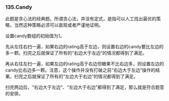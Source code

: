 ### 135.Candy

此题是贪心法的经典题。所谓贪心法，并没有定式，是指可以人工找出最优的策略，当然这种策略必须可以直观或者严谨地证明。

设置candy数组的初始值为1。

先从左往右扫一遍，如果右边的rating高于左边，则设置右边的candy要比左边的多一颗。扫完之后就保证了所有的“右边大于左边”的情况都得到了满足。

再从右往左扫一遍，如果左边的rating高于右边但糖果不比右边多，则设置左边的candy比右边多一颗。注意，这个操作并没有打破之前“右边大于左边”操作的结果。扫完之后就保证了所有的“左边大于右边”的情况都得到了满足。

扫完两边后，“右边大于左边”、“左边大于右边”都得到了满足，那么就是符合题意的安排。
